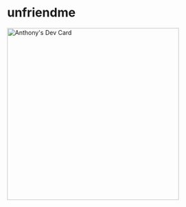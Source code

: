 # unfriendme
<a href="https://app.daily.dev/unfriendme"><img src="https://api.daily.dev/devcards/87eceaa0bc114e3e9f9b2e80866dd1bb.png?r=llk" width="400" alt="Anthony's Dev Card"/></a>
